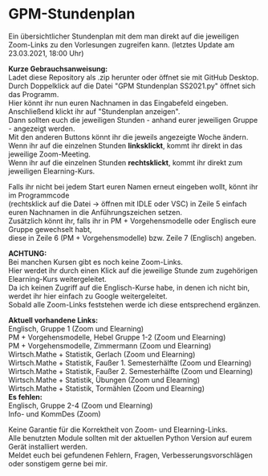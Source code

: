 # GPM-Stundenplan
Ein übersichtlicher Stundenplan mit dem man direkt auf die jeweiligen Zoom-Links zu den Vorlesungen zugreifen kann. (letztes Update am 23.03.2021, 18:00 Uhr)

**Kurze Gebrauchsanweisung:**\
Ladet diese Repository als .zip herunter oder öffnet sie mit GitHub Desktop.\
Durch Doppelklick auf die Datei "GPM Stundenplan SS2021.py" öffnet sich das Programm.\
Hier könnt ihr nun euren Nachnamen in das Eingabefeld eingeben.\
Anschließend klickt ihr auf "Stundenplan anzeigen".\
Dann sollten euch die jeweiligen Stunden - anhand eurer jeweiligen Gruppe - angezeigt werden.\
Mit den anderen Buttons könnt ihr die jeweils angezeigte Woche ändern.\
Wenn ihr auf die einzelnen Stunden **linksklickt**, kommt ihr direkt in das jeweilige Zoom-Meeting.\
Wenn ihr auf die einzelnen Stunden **rechtsklickt**, kommt ihr direkt zum jeweiligen Elearning-Kurs.

Falls ihr nicht bei jedem Start euren Namen erneut eingeben wollt, könnt ihr im Programmcode\
(rechtsklick auf die Datei -> öffnen mit IDLE oder VSC) in Zeile 5 einfach\
euren Nachnamen in die Anführungszeichen setzen.\
Zusätzlich könnt ihr, falls ihr in PM + Vorgehensmodelle oder Englisch eure Gruppe gewechselt habt,\
diese in Zeile 6 (PM + Vorgehensmodelle) bzw. Zeile 7 (Englisch) angeben.

**ACHTUNG:**\
Bei manchen Kursen gibt es noch keine Zoom-Links.\
Hier werdet ihr durch einen Klick auf die jeweilige Stunde zum zugehörigen Elearning-Kurs weitergeleitet.\
Da ich keinen Zugriff auf die Englisch-Kurse habe, in denen ich nicht bin, werdet ihr hier einfach zu Google weitergeleitet.\
Sobald alle Zoom-Links feststehen werde ich diese entsprechend ergänzen.

**Aktuell vorhandene Links:**\
Englisch, Gruppe 1 (Zoom und Elearning)\
PM + Vorgehensmodelle, Hebel Gruppe 1-2 (Zoom und Elearning)\
PM + Vorgehensmodelle, Zimmermann (Zoom und Elearning)
Wirtsch.Mathe + Statistik, Gerlach (Zoom und Elearning)\
Wirtsch.Mathe + Statistik, Faußer 1. Semesterhälfte (Zoom und Elearning)\
Wirtsch.Mathe + Statistik, Faußer 2. Semesterhälfte (Zoom und Elearning)\
Wirtsch.Mathe + Statistik, Übungen (Zoom und Elearning)\
Wirtsch.Mathe + Statistik, Tormählen (Zoom und Elearning)\
**Es fehlen:**\
Englisch, Gruppe 2-4 (Zoom und Elearning)\
Info- und KommDes (Zoom)

Keine Garantie für die Korrektheit von Zoom- und Elearning-Links.\
Alle benutzten Module sollten mit der aktuellen Python Version auf eurem Gerät installiert werden.\
Meldet euch bei gefundenen Fehlern, Fragen, Verbesserungsvorschlägen oder sonstigem gerne bei mir.
